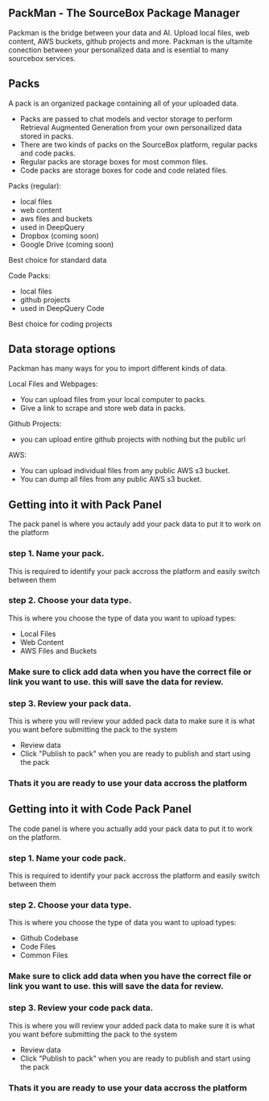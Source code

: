 ## PackMan - The SourceBox Package Manager

Packman is the bridge between your data and AI. Upload local files, web content, AWS buckets, github projects and more. Packman is the ultamite conection between your personalized data and is esential to many sourcebox services.


## Packs

A pack is an organized package containing all of your uploaded data.

- Packs are passed to chat models and vector storage to perform Retrieval Augmented Generation from your own personailized data stored in packs.
- There are two kinds of packs on the SourceBox platform, regular packs and code packs.
- Regular packs are storage boxes for most common files.
- Code packs are storage boxes for code and code related files.

Packs (regular):
- local files
- web content
- aws files and buckets
- used in DeepQuery
- Dropbox (coming soon)
- Google Drive (coming soon)

Best choice for standard data

Code Packs:

- local files
- github projects
- used in DeepQuery Code

Best choice for coding projects

## Data storage options

Packman has many ways for you to import different kinds of data.

Local Files and Webpages:
- You can upload files from your local computer to packs.
- Give a link to scrape and store web data in packs.

Github Projects:
- you can upload entire github projects with nothing but the public url

AWS:
- You can upload individual files from any public AWS s3 bucket.
- You can dump all files from any public AWS s3 bucket.


## Getting into it with Pack Panel


The pack panel is where you actauly add your pack data to put it to work on the platform

### step 1. Name your pack. 

This is required to identify your pack accross the platform and easily switch between them

### step 2. Choose your data type.

This is where you choose the type of data you want to upload
types:
- Local Files
- Web Content
- AWS Files and Buckets

### Make sure to click add data when you have the correct file or link you want to use. this will save the data for review.

### step 3. Review your pack data. 

This is where you will review your added pack data to make sure it is what you want before submitting the pack to the system
- Review data
- Click "Publish to pack" when you are ready to publish and start using the pack

### Thats it you are ready to use your data accross the platform

## Getting into it with Code Pack Panel

The code panel is where you actually add your pack data to put it to work on the platform.

### step 1. Name your code pack. 

This is required to identify your pack accross the platform and easily switch between them

### step 2. Choose your data type.

This is where you choose the type of data you want to upload
types:
- Github Codebase
- Code Files
- Common Files

### Make sure to click add data when you have the correct file or link you want to use. this will save the data for review.

### step 3. Review your code pack data. 

This is where you will review your added pack data to make sure it is what you want before submitting the pack to the system
- Review data
- Click "Publish to pack" when you are ready to publish and start using the pack

### Thats it you are ready to use your data accross the platform
